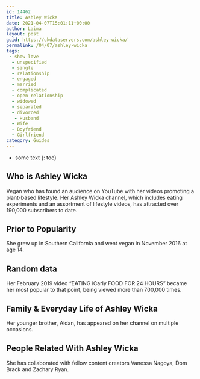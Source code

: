 ```yaml
---
id: 14462
title: Ashley Wicka
date: 2021-04-07T15:01:11+00:00
author: Laima
layout: post
guid: https://ukdataservers.com/ashley-wicka/
permalink: /04/07/ashley-wicka
tags:
 - show love
  - unspecified
  - single
  - relationship
  - engaged
  - married
  - complicated
  - open relationship
  - widowed
  - separated
  - divorced
   - Husband
  - Wife
  - Boyfriend
  - Girlfriend
category: Guides
---
```


* some text
{: toc}


## Who is Ashley Wicka
                  
                  
                  
Vegan who has found an audience on YouTube with her videos promoting a plant-based lifestyle. Her Ashley Wicka channel, which includes eating experiments and an assortment of lifestyle videos, has attracted over 190,000 subscribers to date. 
                  
              
            
              
            
                
                
                
## Prior to Popularity
                  
                  
                  
She grew up in Southern California and went vegan in November 2016 at age 14. 
                  
              
            
              
            
                
                
                
## Random data
                  
                  
                  
Her February 2019 video &#8220;EATING iCarly FOOD FOR 24 HOURS&#8221; became her most popular to that point, being viewed more than 700,000 times.
                  
              
            
              
            
                
                
                
## Family & Everyday Life of Ashley Wicka
                  
                  
                  
Her younger brother, Aidan, has appeared on her channel on multiple occasions. 
                  
              
            
              
            
                
                
                
## People Related With Ashley Wicka
                  
                  
                  
She has collaborated with fellow content creators Vanessa Nagoya, Dom Brack and Zachary Ryan. 
                  
              
            
              
            
                
              
            
              
              
            
            
              
            
          
          
          